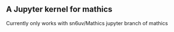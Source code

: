 A Jupyter kernel for mathics
----------------------------

Currently only works with sn6uv/Mathics jupyter branch of mathics
